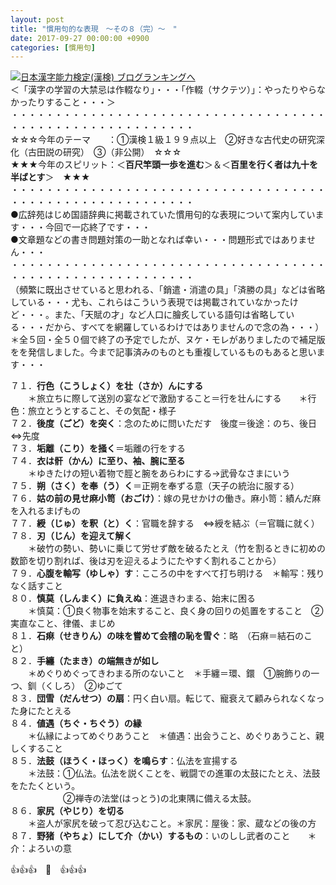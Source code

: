 ```yaml
---
layout: post
title: "慣用句的な表現　～その８（完）～　"
date: 2017-09-27 00:00:00 +0900
categories: [慣用句]
---
```


[![](/syuusyuu9701/assets/images/慣用句的な表現-～その８（完）～--br_c_3028_1.gif)](http://blog.with2.net/link.php?1659096:3028 "日本漢字能力検定(漢検) ブログランキングへ")[日本漢字能力検定(漢検) ブログランキングへ](http://blog.with2.net/link.php?1659096:3028)  
＜「漢字の学習の大禁忌は作輟なり」・・・「作輟（サクテツ）」：やったりやらなかったりすること・・・＞  
・・・・・・・・・・・・・・・・・・・・・・・・・・・・・・・・・・・・・・・・・・・・・・・・・・・・・・・・・  
☆☆☆今年のテーマ　　：①漢検１級１９９点以上　②好きな古代史の研究深化（古田説の研究）　③（非公開）　☆☆☆　　  
★★★今年のスピリット：＜**百尺竿頭一歩を進む**＞＆＜**百里を行く者は九十を半ばとす**＞　★★★  
・・・・・・・・・・・・・・・・・・・・・・・・・・・・・・・・・・・・・・・・・・・・・・・・・・・・・・・・・  
●広辞苑はじめ国語辞典に掲載されていた慣用句的な表現について案内しています・・・今回で一応終了です・・・  
●文章題などの書き問題対策の一助となれば幸い・・・問題形式ではありません・・・  
・・・・・・・・・・・・・・・・・・・・・・・・・・・・・・・・・・・・・・・・・・・・・・・・・・・・・・・・・  
（頻繁に既出させていると思われる、「銷遣・消遣の具」「済勝の具」などは省略している・・・尤も、これらはこういう表現では掲載されていなかったけど・・・。また、「天賦の才」など人口に膾炙している語句は省略している・・・だから、すべてを網羅しているわけではありませんので念の為・・・）  
＊全５回・全５０個で終了の予定でしたが、ヌケ・モレがありましたので補足版をを発信しました。今まで記事済みのものとも重複しているものもあると思います・・・  
  
７１．**行色（こうしょく）を壮（さか）んにする**  
　　＊旅立ちに際して送別の宴などで激励すること＝行を壮んにする　　＊行色：旅立とうとすること、その気配・様子  
７２．**後度（ごど）を突く**：念のために問いただす　後度＝後途：のち、後日　⇔先度  
７３．**垢離（こり）を掻く**＝垢離の行をする  
７４．**衣は骭（かん）に至り、袖、腕に至る**  
　　＊ゆきたけの短い着物で脛と腕をあらわにする→武骨なさまにいう  
７５．**朔（さく）を奉（う）く**＝正朔を奉ずる意（天子の統治に服する）  
７６．**姑の前の見せ麻小笥（おごけ）**：嫁の見せかけの働き。麻小笥：績んだ麻を入れるまげもの  
７７．**綬（じゅ）を釈（と）く**：官職を辞する　⇔綬を結ぶ（＝官職に就く）  
７８．**刃（じん）を迎えて解く**  
　　＊破竹の勢い、勢いに乗じて労せず敵を破るたとえ（竹を割るときに初めの数節を切り割れば、後は刃を迎えるようにたやすく割れることから）  
７９．**心腹を輸写（ゆしゃ）す**：こころの中をすべて打ち明ける　＊輸写：残りなく話すこと  
８０．**慎莫（しんまく）に負えぬ**：進退きわまる、始末に困る　　  
　　＊慎莫：①良く物事を始末すること、良く身の回りの処置をすること　②実直なこと、律儀、まじめ  
８１．**石痳（せきりん）の味を嘗めて会稽の恥を雪ぐ**：略　（石痳＝結石のこと）  
８２．**手纏（たまき）の端無きが如し**  
　　＊めぐりめぐってきわまる所のないこと　＊手纏＝環、鐶　①腕飾りの一つ、釧（くしろ）　②ゆごて  
８３．**団雪（だんせつ）の扇**：円く白い扇。転じて、寵衰えて顧みられなくなった身にたとえる  
８４．**値遇（ちぐ・ちぐう）の縁**  
　　＊仏縁によってめぐりあうこと　＊値遇：出会うこと、めぐりあうこと、親しくすること  
８５．**法鼓（ほうく・ほっく）を鳴らす**：仏法を宣揚する　  
　　＊法鼓：①仏法。仏法を説くことを、戦闘での進軍の太鼓にたとえ、法鼓をたたくという。  
　　　　　　②禅寺の法堂(はっとう)の北東隅に備える太鼓。  
８６．**家尻（やじり）を切る**  
　　＊盗人が家尻を破って忍び込むこと。＊家尻：屋後：家、蔵などの後の方  
８７．**野猪（やちょ）にして介（かい）するもの**：いのしし武者のこと　　＊介：よろいの意  
  
👍👍👍　🐔　👍👍👍